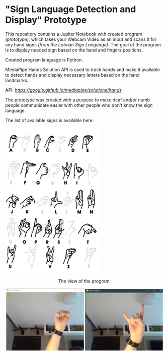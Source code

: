 # "Sign Language Detection and Display" Prototype

This repository contains a Jupiter Notebook with created program _(prototype)_, which takes your Webcam Video as an input and scans it for any hand signs _(from the Latvian Sign Language)_. The goal of the program is to display needed sign based on the hand and fingers positions.

Created program language is Python.

MediaPipe Hands Solution API is used to track hands and make it available to detect hands and display necessary letters based on the hand landmarks.

API: _https://google.github.io/mediapipe/solutions/hands_

The prototype was created with a purpose to make deaf and/or numb people communicate easier with other people who don't know the sign language.

The list of available signs is available here: 

<img src="https://github.com/Wolferado/IevadsStudijuNozare_HandDetection/blob/main/Images%20for%20Markdown/available_signs.png" width="60%" height="60%" alt="https://github.com/Wolferado/IevadsStudijuNozare_HandDetection/blob/main/Images%20for%20Markdown/available_signs.png">

<div align="center">

The view of the program:
  
<img src="https://github.com/Wolferado/IevadsStudijuNozare_HandDetection/blob/main/Images%20for%20Markdown/letterA_detection.jpeg" width="49%" height="49%" alt="https://github.com/Wolferado/IevadsStudijuNozare_HandDetection/blob/main/Images%20for%20Markdown/letterA_detection.jpeg">
<img src="https://github.com/Wolferado/IevadsStudijuNozare_HandDetection/blob/main/Images%20for%20Markdown/letterU_detection.jpeg" width="49%" height="49%" alt="https://github.com/Wolferado/IevadsStudijuNozare_HandDetection/blob/main/Images%20for%20Markdown/letterU_detection.jpeg">
  
</div>
